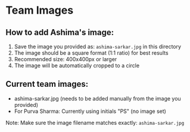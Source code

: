 # Team Images

## How to add Ashima's image:

1. Save the image you provided as: `ashima-sarkar.jpg` in this directory
2. The image should be a square format (1:1 ratio) for best results
3. Recommended size: 400x400px or larger
4. The image will be automatically cropped to a circle

## Current team images:
- ashima-sarkar.jpg (needs to be added manually from the image you provided)
- For Purva Sharma: Currently using initials "PS" (no image set)

Note: Make sure the image filename matches exactly: `ashima-sarkar.jpg`


